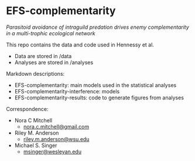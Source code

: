 # EFS-complementarity

*Parasitoid avoidance of intraguild predation drives enemy complementarity in a multi-trophic ecological network*

This repo contains the data and code used in Hennessy et al.

* Data are stored in /data
* Analyses are stored in /analyses

Markdown descriptions:

* EFS-complementarity: main models used in the statistical analyses
* EFS-complementarity-interference: models
* EFS-complementarity-results: code to generate figures from analyses

Correspondence:

* Nora C Mitchell 
  + nora.c.mitchell@gmail.com
* Riley M. Anderson
  + riley.m.anderson@wsu.edu
* Michael S. Singer
  + msinger@wesleyan.edu
